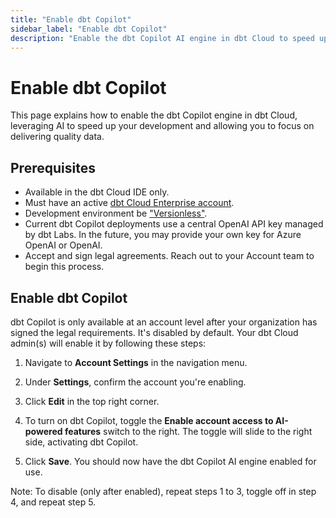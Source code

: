 ```yaml
--- 
title: "Enable dbt Copilot" 
sidebar_label: "Enable dbt Copilot" 
description: "Enable the dbt Copilot AI engine in dbt Cloud to speed up your development." 
---
```


# Enable dbt Copilot <Lifecycle status='beta'/>

This page explains how to enable the dbt Copilot engine in dbt Cloud, leveraging AI to speed up your development and allowing you to focus on delivering quality data.

## Prerequisites

- Available in the dbt Cloud IDE only.
- Must have an active [dbt Cloud Enterprise account](https://www.getdbt.com/pricing).
- Development environment be ["Versionless"](/docs/dbt-versions/upgrade-dbt-version-in-cloud#versionless).
- Current dbt Copilot deployments use a central OpenAI API key managed by dbt Labs. In the future, you may provide your own key for Azure OpenAI or OpenAI.
- Accept and sign legal agreements. Reach out to your Account team to begin this process.

## Enable dbt Copilot

dbt Copilot is only available at an account level after your organization has signed the legal requirements. It's disabled by default. Your dbt Cloud admin(s) will enable it by following these steps:

1. Navigate to **Account Settings** in the navigation menu.

2. Under **Settings**, confirm the account you're enabling.

3. Click **Edit** in the top right corner.

4. To turn on dbt Copilot, toggle the **Enable account access to AI-powered features** switch to the right. The toggle will slide to the right side, activating dbt Copilot.

5. Click **Save**. You should now have the dbt Copilot AI engine enabled for use.

Note: To disable (only after enabled), repeat steps 1 to 3, toggle off in step 4, and repeat step 5.

<Lightbox src="/img/docs/dbt-cloud/cloud-ide/dbt-assist-toggle.jpg" width="90%" title="Example of the 'Enable account access to AI-powered feature' option in Account settings" />
